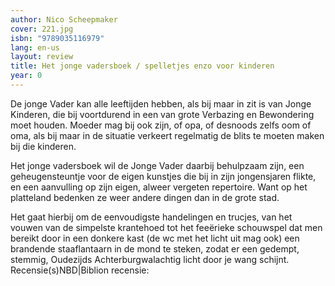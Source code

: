 ```yaml
---
author: Nico Scheepmaker
cover: 221.jpg
isbn: "9789035116979"
lang: en-us
layout: review
title: Het jonge vadersboek / spelletjes enzo voor kinderen
year: 0
---
```


De jonge Vader kan alle leeftijden hebben, als bij maar in zit is van Jonge Kinderen, die bij voortdurend in een van grote Verbazing en Bewondering moet houden. Moeder mag bij ook zijn, of opa, of desnoods zelfs oom of oma, als bij maar in de situatie verkeert regelmatig de blits te moeten maken bij die kinderen.

Het jonge vadersboek wil de Jonge Vader daarbij behulpzaam zijn, een geheugensteuntje voor de eigen kunstjes die bij in zijn jongensjaren flikte, en een aanvulling op zijn eigen, alweer vergeten repertoire. Want op het platteland bedenken ze weer andere dingen dan in de grote stad.

Het gaat hierbij om de eenvoudigste handelingen en trucjes, van het vouwen van de simpelste krantehoed tot het feeërieke schouwspel dat men bereikt door in een donkere kast (de wc met het licht uit mag ook) een brandende staaflantaarn in de mond te steken, zodat er een gedempt, stemmig, Oudezijds Achterburgwalachtig licht door je wang schijnt.
Recensie(s)NBD|Biblion recensie:
